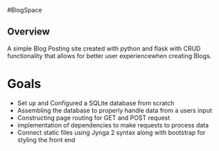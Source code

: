 #BlogSpace


## Overview
A simple Blog Posting site created with python and flask with CRUD functionality that allows for better user experiencewhen creating Blogs. 

# Goals 
- Set up and Configured a SQLite database from scratch 
- Assembling the database to properly handle data from a users input
- Constructing page routing for GET and POST request
- implementation of dependencies to make requests to process data
- Connect static files using Jynga 2 syntax along with bootstrap for styling the front end
